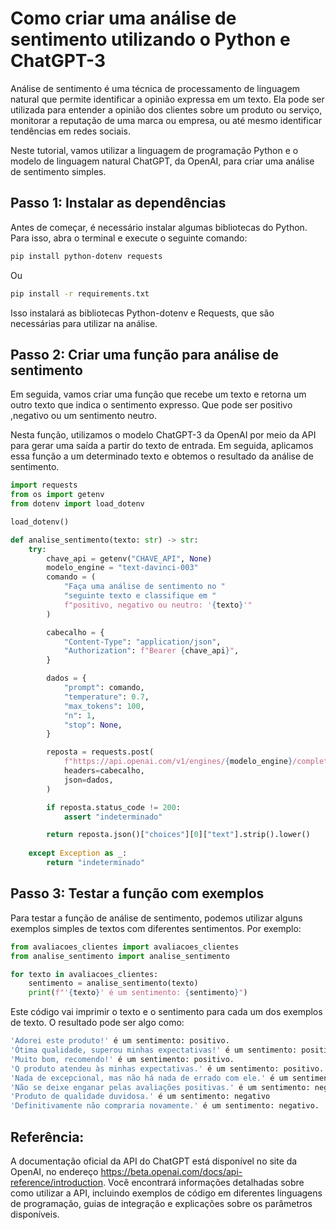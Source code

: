 # Como criar uma análise de sentimento utilizando o Python e ChatGPT-3

Análise de sentimento é uma técnica de processamento de linguagem natural que permite identificar a opinião expressa em um texto. Ela pode ser utilizada para entender a opinião dos clientes sobre um produto ou serviço, monitorar a reputação de uma marca ou empresa, ou até mesmo identificar tendências em redes sociais.

Neste tutorial, vamos utilizar a linguagem de programação Python e o modelo de linguagem natural ChatGPT, da OpenAI, para criar uma análise de sentimento simples.

## Passo 1: Instalar as dependências

Antes de começar, é necessário instalar algumas bibliotecas do Python. Para isso, abra o terminal e execute o seguinte comando:

```bash
pip install python-dotenv requests
```

Ou 

```bash
pip install -r requirements.txt
```

Isso instalará as bibliotecas Python-dotenv e Requests, que são necessárias para utilizar na análise.

## Passo 2: Criar uma função para análise de sentimento

Em seguida, vamos criar uma função que recebe um texto e retorna um outro texto que indica o sentimento expresso. Que pode ser positivo ,negativo ou um sentimento neutro.

Nesta função, utilizamos o modelo ChatGPT-3 da OpenAI por meio da API para gerar uma saída a partir do texto de entrada. Em seguida, aplicamos essa função a um determinado texto e obtemos o resultado da análise de sentimento.

```python
import requests
from os import getenv
from dotenv import load_dotenv

load_dotenv()

def analise_sentimento(texto: str) -> str:
    try:
        chave_api = getenv("CHAVE_API", None)
        modelo_engine = "text-davinci-003"
        comando = (
            "Faça uma análise de sentimento no "
            "seguinte texto e classifique em "
            f"positivo, negativo ou neutro: '{texto}'"
        )

        cabecalho = {
            "Content-Type": "application/json",
            "Authorization": f"Bearer {chave_api}",
        }

        dados = {
            "prompt": comando,
            "temperature": 0.7,
            "max_tokens": 100,
            "n": 1,
            "stop": None,
        }

        reposta = requests.post(
            f"https://api.openai.com/v1/engines/{modelo_engine}/completions",
            headers=cabecalho,
            json=dados,
        )

        if reposta.status_code != 200:
            assert "indeterminado"

        return reposta.json()["choices"][0]["text"].strip().lower()
    
    except Exception as _:
        return "indeterminado"

```

## Passo 3: Testar a função com exemplos

Para testar a função de análise de sentimento, podemos utilizar alguns exemplos simples de textos com diferentes sentimentos. Por exemplo:

```python
from avaliacoes_clientes import avaliacoes_clientes
from analise_sentimento import analise_sentimento

for texto in avaliacoes_clientes:
    sentimento = analise_sentimento(texto)
    print(f"'{texto}' é um sentimento: {sentimento}")
```

Este código vai imprimir o texto e o sentimento para cada um dos exemplos de texto. O resultado pode ser algo como:

```bash
'Adorei este produto!' é um sentimento: positivo.
'Ótima qualidade, superou minhas expectativas!' é um sentimento: positivo.
'Muito bom, recomendo!' é um sentimento: positivo.
'O produto atendeu às minhas expectativas.' é um sentimento: positivo.
'Nada de excepcional, mas não há nada de errado com ele.' é um sentimento: neutro.
'Não se deixe enganar pelas avaliações positivas.' é um sentimento: negativo.
'Produto de qualidade duvidosa.' é um sentimento: negativo
'Definitivamente não compraria novamente.' é um sentimento: negativo.
```

## Referência:

A documentação oficial da API do ChatGPT está disponível no site da OpenAI, no endereço https://beta.openai.com/docs/api-reference/introduction. Você encontrará informações detalhadas sobre como utilizar a API, incluindo exemplos de código em diferentes linguagens de programação, guias de integração e explicações sobre os parâmetros disponíveis.